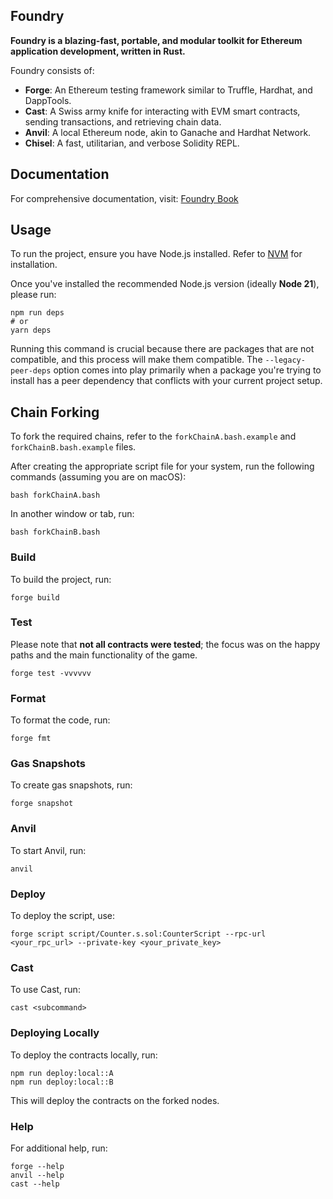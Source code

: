 ## Foundry

**Foundry is a blazing-fast, portable, and modular toolkit for Ethereum application development, written in Rust.**

Foundry consists of:

-   **Forge**: An Ethereum testing framework similar to Truffle, Hardhat, and DappTools.
-   **Cast**: A Swiss army knife for interacting with EVM smart contracts, sending transactions, and retrieving chain data.
-   **Anvil**: A local Ethereum node, akin to Ganache and Hardhat Network.
-   **Chisel**: A fast, utilitarian, and verbose Solidity REPL.

## Documentation

For comprehensive documentation, visit: [Foundry Book](https://book.getfoundry.sh/)

## Usage

To run the project, ensure you have Node.js installed. Refer to [NVM](https://github.com/nvm-sh/nvm) for installation.

Once you've installed the recommended Node.js version (ideally **Node 21**), please run:

```shell
npm run deps
# or
yarn deps
```

Running this command is crucial because there are packages that are not compatible, and this process will make them compatible. The `--legacy-peer-deps` option comes into play primarily when a package you're trying to install has a peer dependency that conflicts with your current project setup.

## Chain Forking

To fork the required chains, refer to the `forkChainA.bash.example` and `forkChainB.bash.example` files.

After creating the appropriate script file for your system, run the following commands (assuming you are on macOS):

```shell
bash forkChainA.bash
```

In another window or tab, run:

```shell
bash forkChainB.bash
```

### Build

To build the project, run:

```shell
forge build
```

### Test

Please note that **not all contracts were tested**; the focus was on the happy paths and the main functionality of the game.

```shell
forge test -vvvvvv
```

### Format

To format the code, run:

```shell
forge fmt
```

### Gas Snapshots

To create gas snapshots, run:

```shell
forge snapshot
```

### Anvil

To start Anvil, run:

```shell
anvil
```

### Deploy

To deploy the script, use:

```shell
forge script script/Counter.s.sol:CounterScript --rpc-url <your_rpc_url> --private-key <your_private_key>
```

### Cast

To use Cast, run:

```shell
cast <subcommand>
```

### Deploying Locally

To deploy the contracts locally, run:

```shell
npm run deploy:local::A
npm run deploy:local::B
```

This will deploy the contracts on the forked nodes.

### Help

For additional help, run:

```shell
forge --help
anvil --help
cast --help
```
```